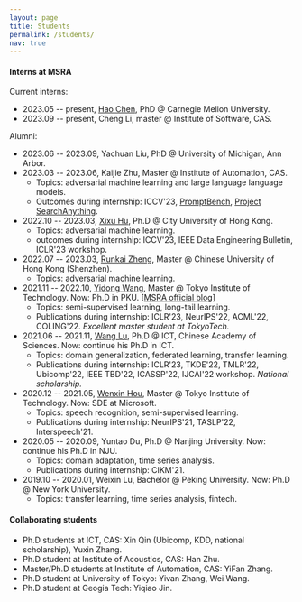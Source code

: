 ```yaml
---
layout: page
title: Students
permalink: /students/
nav: true
---
```


#### Interns at MSRA

Current interns:

- 2023.05 -- present, [Hao Chen](https://scholar.google.com/citations?hl=en&user=tktqkhwAAAAJ&view_op=list_works&sortby=pubdate), PhD @ Carnegie Mellon University.
- 2023.09 -- present, Cheng Li, master @ Institute of Software, CAS.

Alumni:

- 2023.06 -- 2023.09, Yachuan Liu, PhD @ University of Michigan, Ann Arbor.
- 2023.03 -- 2023.06, Kaijie Zhu, Master @ Institute of Automation, CAS.
  - Topics: adversarial machine learning and large language language models.
  - Outcomes during internship: ICCV'23, [PromptBench](https://github.com/microsoft/promptbench), [Project SearchAnything](https://github.com/Immortalise/SearchAnything).
- 2022.10 -- 2023.03, [Xixu Hu](https://xixuhu.github.io/), Ph.D @ City University of Hong Kong.
  - Topics: adversarial machine learning.
  - outcomes during internship: ICCV'23, IEEE Data Engineering Bulletin, ICLR'23 workshop.
- 2022.07 -- 2023.03, [Runkai Zheng](https://scholar.google.com/citations?user=52haRQ0AAAAJ&hl=en), Master @ Chinese University of Hong Kong (Shenzhen).
  - Topics: adversarial machine learning.
- 2021.11 -- 2022.10, [Yidong Wang](https://qianlanwyd.github.io/), Master @ Tokyo Institute of Technology. Now: Ph.D in PKU. [[MSRA official blog](https://www.msra.cn/zh-cn/news/outreach-articles/%e5%ae%9e%e4%b9%a0%e6%b4%be%ef%bd%9c%e7%8e%8b%e4%b8%80%e6%a0%8b%ef%bc%9a%e4%b8%bb%e5%8a%a8%e5%b0%b1%e4%bc%9a%e6%9c%89%e6%95%85%e4%ba%8b%ef%bc%81%e9%ab%98%e6%95%88%e7%a7%91%e7%a0%94%e7%a7%98%e8%af%80)]
  - Topics: semi-supervised learning, long-tail learning.
  - Publications during internship: ICLR'23, NeurIPS'22, ACML'22, COLING'22. *Excellent master student at TokyoTech.*
- 2021.06 -- 2021.11, [Wang Lu](https://scholar.google.com.hk/citations?user=r0C8zaMAAAAJ&hl=zh-CN), Ph.D @ ICT, Chinese Academy of Sciences. Now: continue his Ph.D in ICT.
  - Topics: domain generalization, federated learning, transfer learning.
  - Publications during internship: ICLR'23, TKDE'22, TMLR'22, Ubicomp'22, IEEE TBD'22, ICASSP'22, IJCAI'22 workshop. *National scholarship.*
- 2020.12 -- 2021.05, [Wenxin Hou](https://houwx.net), Master @ Tokyo Institute of Technology. Now: SDE at Microsoft.
  - Topics: speech recognition, semi-supervised learning.
  - Publications during internship: NeurIPS'21, TASLP'22, Interspeech'21.
- 2020.05 -- 2020.09, Yuntao Du, Ph.D @ Nanjing University. Now: continue his Ph.D in NJU.
  - Topics: domain adaptation, time series analysis.
  - Publications during internship: CIKM'21.
- 2019.10 -- 2020.01, Weixin Lu, Bachelor @ Peking University. Now: Ph.D @ New York University.
  - Topics: transfer learning, time series analysis, fintech.

#### Collaborating students

- Ph.D students at ICT, CAS: Xin Qin (Ubicomp, KDD, national scholarship), Yuxin Zhang.
- Ph.D student at Institute of Acoustics, CAS: Han Zhu.
- Master/Ph.D students at Institute of Automation, CAS: YiFan Zhang.
- Ph.D student at University of Tokyo: Yivan Zhang, Wei Wang.
- Ph.D student at Geogia Tech: Yiqiao Jin.

